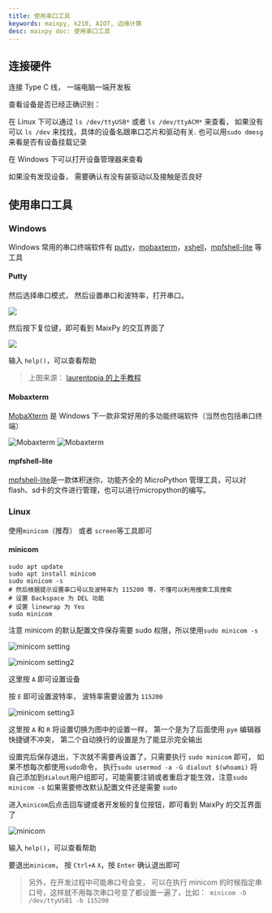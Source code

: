 ```yaml
---
title: 使用串口工具
keywords: maixpy, k210, AIOT, 边缘计算
desc: maixpy doc: 使用串口工具
---
```



## 连接硬件

连接 Type C 线， 一端电脑一端开发板

查看设备是否已经正确识别：

在 Linux 下可以通过 `ls /dev/ttyUSB*` 或者 `ls /dev/ttyACM*` 来查看， 如果没有可以 `ls /dev` 来找找，具体的设备名跟串口芯片和驱动有关. 也可以用`sudo dmesg`来看是否有设备挂载记录

在 Windows 下可以打开设备管理器来查看

如果没有发现设备， 需要确认有没有装驱动以及接触是否良好


## 使用串口工具

### Windows

Windows 常用的串口终端软件有 [putty](https://www.putty.org/)，[mobaxterm](https://mobaxterm.mobatek.net/)，[xshell](https://xshell.en.softonic.com/)，[mpfshell-lite](./mpfshell-lite/mpfshell-lite.md) 等工具

#### Putty

然后选择串口模式， 然后设置串口和波特率，打开串口。

![](../../assets/get_started/putty.png)

然后按下复位键，即可看到 MaixPy 的交互界面了

![](../../assets/get_started/putty1.png)

输入 `help()`，可以查看帮助

> 上图来源： [laurentopia 的上手教程](https://github.com/laurentopia/Learning-AI/wiki/MaixPy)

#### Mobaxterm

[MobaXterm](https://mobaxterm.mobatek.net/) 是 Windows 下一款非常好用的多功能终端软件（当然也包括串口终端）

![Mobaxterm](../../assets/get_started/mobaxterm_serail_port.png)
![Mobaxterm](../../assets/get_started/mobaxterm.png)

#### mpfshell-lite
[mpfshell-lite](./mpfshell-lite/mpfshell-lite.md)是一款体积迷你，功能齐全的 MicroPython 管理工具，可以对flash、sd卡的文件进行管理，也可以进行micropython的编写。


### Linux

使用`minicom`（推荐） 或者 `screen`等工具即可

#### minicom

```
sudo apt update
sudo apt install minicom
sudo minicom -s
# 然后根据提示设置串口号以及波特率为 115200 等，不懂可以利用搜索工具搜索
# 设置 Backspace 为 DEL 功能
# 设置 linewrap 为 Yes
sudo minicom
```

注意 minicom 的默认配置文件保存需要 sudo 权限，所以使用`sudo minicom -s`

![minicom setting](../../assets/get_started/minicom_setting.png)

![minicom setting2](../../assets/get_started/minicom_setting2.png)

这里按 `A` 即可设置设备

按 `E` 即可设置波特率， 波特率需要设置为 `115200`

![minicom setting3](../../assets/get_started/minicom_setting3.png)

这里按 `A` 和 `R` 将设置切换为图中的设置一样， 第一个是为了后面使用 `pye` 编辑器快捷键不冲突， 第二个自动换行的设置是为了能显示完全输出

设置完后保存退出，下次就不需要再设置了，只需要执行 `sudo minicom` 即可， 如果不想每次都使用`sudo`命令， 执行`sudo usermod -a -G dialout $(whoami)` 将自己添加到`dialout`用户组即可，可能需要注销或者重启才能生效，注意`sudo minicom -s` 如果需要修改默认配置文件还是需要 `sudo`

进入`minicom`后点击回车键或者开发板的复位按钮，即可看到 MaixPy 的交互界面了

![minicom](../../assets/get_started/minicom.png)

输入 `help()`，可以查看帮助

要退出`minicom`， 按 `Ctrl+A` `X`，按 `Enter` 确认退出即可

> 另外，在开发过程中可能串口号会变， 可以在执行 minicom 的时候指定串口号，这样就不用每次串口号变了都设置一遍了，比如：` minicom -D /dev/ttyUSB1 -b 115200`
